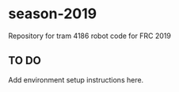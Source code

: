 # season-2019
Repository for tram 4186 robot code for FRC 2019 

## TO DO
Add environment setup instructions here.

